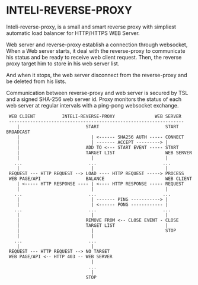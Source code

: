 # INTELI-REVERSE-PROXY

Inteli-reverse-proxy, is a small and smart reverse proxy with simpliest automatic load balancer for HTTP/HTTPS WEB Server.

Web server and reverse-proxy establish a connection through websocket,
When a Web server starts, it deal with the reverse-proxy to communicate his status and be ready to receive web client request.
Then, the reverse proxy target him to store in his web server list.

And when it stops, the web server disconnect from the reverse-proxy and be deleted from his lists.

Communication between reverse-proxy and web server is secured by TSL and a signed SHA-256 web server id.
Proxy monitors the status of each web server at regular intervals with a ping-pong websocket exchange.

```
 WEB CLIENT          INTELI-REVERSE-PROXY               WEB SERVER
 ------------------------------------------------------------------
    |                         START                         START BROADCAST
    |                           | <------ SHA256 AUTH ----- CONNECT    
    |                           | ------- ACCEPT ---------> |
    |                         ADD TO <--- START EVENT ----- START 
    |                         TARGET LIST                   WEB SERVER
    |                           |                           |
   ...                         ...                         ...
    |                           |                           |
 REQUEST --- HTTP REQUEST --> LOAD ---- HTTP REQUEST -----> PROCESS
 WEB PAGE/API                 BALANCE                       WEB CLIENT
    | <----- HTTP RESPONSE ---- | <---- HTTP RESPONSE ----- REQUEST
    |                           |                           |
   ...                         ...                         ...
    |                           | ------- PING -----------> |
    |                           | <------ PONG ------------ |
   ...                         ...                         ...
    |                           |                           |
    |                         REMOVE FROM <-- CLOSE EVENT - CLOSE
    |                         TARGET LIST                   |
    |                           |                           STOP
    |                           |                           
   ...                         ...                         
    |                           |                           
 REQUEST --- HTTP REQUEST --> NO TARGET
 WEB PAGE/API <-- HTTP 403 -- WEB SERVER
                                |
                               ...                         
                                |                           
                              STOP
```
